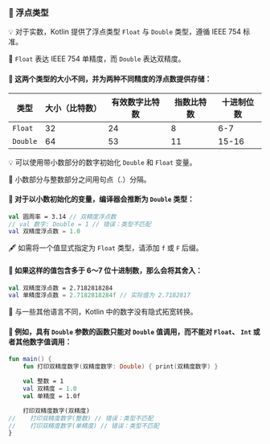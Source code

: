 ### 🌊 浮点类型

💡 对于实数，Kotlin 提供了浮点类型 `Float` 与 `Double` 类型，遵循 IEEE 754 标准。

🌊 `Float` 表达 IEEE 754 单精度，而 `Double` 表达双精度。

#### 📏 这两个类型的大小不同，并为两种不同精度的浮点数提供存储：

| 类型                | 大小（比特数） | 有效数字比特数 | 指数比特数 | 十进制位数 |
| ------------------- | -------------- | -------------- | ---------- | ---------- |
| <code>Float</code>  | 32             | 24             | 8          | 6-7        |
| <code>Double</code> | 64             | 53             | 11         | 15-16      |

💡 可以使用带小数部分的数字初始化 `Double` 和 `Float` 变量。

🔸 小数部分与整数部分之间用句点（.）分隔。

#### 🧠 对于以小数初始化的变量，编译器会推断为 `Double` 类型：

```kotlin
val 圆周率 = 3.14 // 双精度浮点数
// val 数字: Double = 1 // 错误：类型不匹配
val 双精度浮点数 = 1.0
```
🖋️ 如需将一个值显式指定为 `Float` 类型，请添加 `f` 或 `F` 后缀。

#### 🔢 如果这样的值包含多于 6～7 位十进制数，那么会将其舍入：

```kotlin
val 双精度浮点数 = 2.7182818284
val 单精度浮点数 = 2.7182818284f // 实际值为 2.7182817
```

🔁 与一些其他语言不同，Kotlin 中的数字没有隐式拓宽转换。

#### 🚫 例如，具有 `Double` 参数的函数只能对 `Double` 值调用，而不能对 `Float`、 `Int` 或者其他数字值调用：

```kotlin
fun main() {
    fun 打印双精度数字(双精度数字: Double) { print(双精度数字) }

    val 整数 = 1
    val 双精度 = 1.0
    val 单精度 = 1.0f

    打印双精度数字(双精度)
//    打印双精度数字(整数) // 错误：类型不匹配
//    打印双精度数字(单精度) // 错误：类型不匹配
}
```